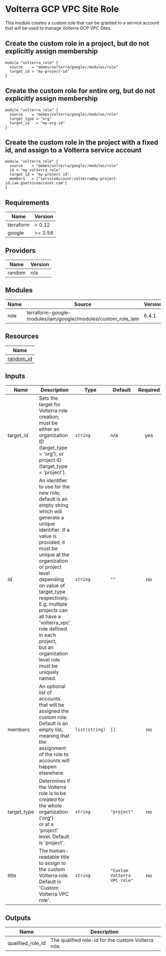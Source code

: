 # Volterra GCP VPC Site Role

<!-- spell-checker: ignore volterra -->
This module creates a custom role that can be granted to a service account that
will be used to manage Volterra GCP VPC Sites.

## Create the custom role in a project, but do not explicitly assign membership
<!-- spell-checker: disable -->
```hcl
module "volterra_role" {
  source    = "memes/volterra/google//modules/role"
  target_id = "my-project-id"
}
```
<!-- spell-checker: enable -->

## Create the custom role for entire org, but do not explicitly assign membership

<!-- spell-checker: disable -->
```hcl
module "volterra_role" {
  source    = "memes/volterra/google//modules/role"
  target_type = "org"
  target_id   = "my-org-id"
}
```
<!-- spell-checker: enable -->

## Create the custom role in the project with a fixed id, and assign to a Volterra service account

<!-- spell-checker: disable -->
```hcl
module "volterra_role" {
  source    = "memes/volterra/google//modules/role"
  id = "my_volterra_role"
  target_id = "my-project-id"
  members   = ["serviceAccount:volterra@my-project-id.iam.gserviceaccount.com"]
}
```
<!-- spell-checker: enable -->

<!-- spell-checker:ignore markdownlint bigip -->
<!-- markdownlint-disable MD033 MD034 -->
<!-- BEGINNING OF PRE-COMMIT-TERRAFORM DOCS HOOK -->
## Requirements

| Name | Version |
|------|---------|
| terraform | > 0.12 |
| google | >= 3.58 |

## Providers

| Name | Version |
|------|---------|
| random | n/a |

## Modules

| Name | Source | Version |
|------|--------|---------|
| role | terraform-google-modules/iam/google//modules/custom_role_iam | 6.4.1 |

## Resources

| Name |
|------|
| [random_id](https://registry.terraform.io/providers/hashicorp/random/latest/docs/resources/id) |

## Inputs

| Name | Description | Type | Default | Required |
|------|-------------|------|---------|:--------:|
| target\_id | Sets the target for Volterra role creation; must be either an organization ID<br>(target\_type = 'org'), or project ID (target\_type = 'project'). | `string` | n/a | yes |
| id | An identifier to use for the new role; default is an empty string which will<br>generate a unique identifier. If a value is provided, it must be unique at the<br>organization or project level depending on value of target\_type respectively.<br>E.g. multiple projects can all have a 'volterra\_vpc' role defined in each project,<br>but an organization level role must be uniquely named. | `string` | `""` | no |
| members | An optional list of accounts that will be assigned the custom role. Default is an empty list, meaning that the assignment of the role to accounts will happen<br>elsewhere. | `list(string)` | `[]` | no |
| target\_type | Determines if the Volterra role is to be created for the whole organization ('org')<br>or at a 'project' level. Default is 'project'. | `string` | `"project"` | no |
| title | The human-readable title to assign to the custom Volterra role. Default is<br>'Custom Volterra VPC role'. | `string` | `"Custom Volterra VPC role"` | no |

## Outputs

| Name | Description |
|------|-------------|
| qualified\_role\_id | The qualified role-id for the custom Volterra role. |
<!-- END OF PRE-COMMIT-TERRAFORM DOCS HOOK -->
<!-- markdownlint-enable MD033 MD034 -->
